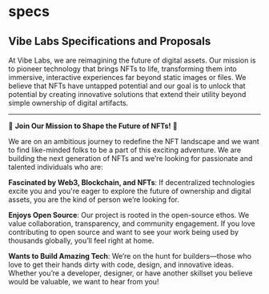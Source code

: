 # specs

## Vibe Labs Specifications and Proposals

At Vibe Labs, we are reimagining the future of digital assets. Our mission is to pioneer technology that brings NFTs to life, transforming them into immersive, interactive experiences far beyond static images or files. We believe that NFTs have untapped potential and our goal is to unlock that potential by creating innovative solutions that extend their utility beyond simple ownership of digital artifacts.

---

🤙 **Join Our Mission to Shape the Future of NFTs!** 🤙

We are on an ambitious journey to redefine the NFT landscape and we want to find like-minded folks to be a part of this exciting adventure. We are building the next generation of NFTs and we’re looking for passionate and talented individuals who are:

**Fascinated by Web3, Blockchain, and NFTs**: If decentralized technologies excite you and you're eager to explore the future of ownership and digital assets, you are the kind of person we’re looking for.

**Enjoys Open Source**: Our project is rooted in the open-source ethos. We value collaboration, transparency, and community engagement. If you love contributing to open source and want to see your work being used by thousands globally, you’ll feel right at home.

**Wants to Build Amazing Tech**: We’re on the hunt for builders—those who love to get their hands dirty with code, design, and innovative ideas. Whether you’re a developer, designer, or have another skillset you believe would be valuable, we want to hear from you!
